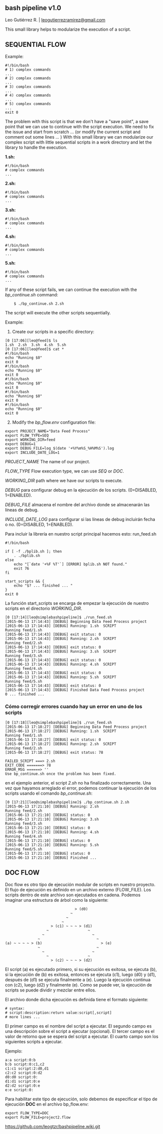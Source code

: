 bash pipeline v1.0
------------------
Leo Gutiérrez R. | leogutierrezramirez@gmail.com

This small library helps to modularize the execution of a script.

## SEQUENTIAL FLOW

Example:

```
#!/bin/bash
# 1) complex commands
...
# 2) complex commands
...
# 3) complex commands
...
# 4) complex commands
...
# 5) complex commands
...
exit 0
```

The problem with this script is that we don't have a "save point", a save point that we can use to continue with the script execution.
We need to fix the issue and start from scratch ... (or modify the current script and comment out some lines ... )
With this small library we can modularize our complex script with little sequential scripts in a work directory and let the library to handle the execution.


**1.sh:**
```
#!/bin/bash
# complex commands
...
```

**2.sh:**
```
#!/bin/bash
# complex commands
...
```

**3.sh:**
```
#!/bin/bash
# complex commands
...
```

**4.sh:**
```
#!/bin/bash
# complex commands
...
```

**5.sh:**
```
#!/bin/bash
# complex commands
...
```

If any of these script fails, we can continue the execution with the *bp_continue.sh* command:
```
	$ ./bp_continue.sh 2.sh
```	

The script will execute the other scripts sequentially.

Example:
1. Create our scripts in a specific directory:
```
[0 [17:06][leo@feed]$ ls
1.sh  2.sh  3.sh  4.sh  5.sh
[0 [17:06][leo@feed]$ cat *
#!/bin/bash
echo "Running $0"
exit 0
#!/bin/bash
echo "Running $0"
exit 0
#!/bin/bash
echo "Running $0"
exit 0
#!/bin/bash
echo "Running $0"
exit 0
#!/bin/bash
echo "Running $0"
exit 0
```
2. Modify the *bp_flow.env* configuration file:
```
export PROJECT_NAME="Data Feed Process"
export FLOW_TYPE=SEQ
export WORKING_DIR=feed
export DEBUG=1
export DEBUG_FILE=log_$(date '+%Y%m%S_%H%M%S').log
export INCLUDE_DATE_LOG=1
```

*PROJECT_NAME* The name of our project.

*FLOW_TYPE* Flow execution type, we can use _SEQ_ or _DOC_.

*WORKING_DIR* path where we have our scripts to execute.

*DEBUG* para configurar debug en la ejecución de los scripts. (0=DISABLED, 1=ENABLED).

*DEBUG_FILE* almacena el nombre del archivo donde se almacenarán las líneas de debug.

*INCLUDE_DATE_LOG* para configurar si las líneas de debug incluirán fecha o no. (0=DISABLED, 1=ENABLED).

Para incluir la librería en nuestro script principal hacemos esto:
run_feed.sh
```
#!/bin/bash

if [ -f ./bplib.sh ]; then
    . ./bplib.sh
else
    echo "[`date '+%F %T'`] [ERROR] bplib.sh NOT found."
    exit 76
fi

start_scripts && {
    echo "$? ... finished ... "
}
exit 0

```
La función start_scripts se encarga de empezar la ejecución de nuestro scripts en el directorio
*WORKING_DIR*.

```
[0 [17:14][leo@simplebashpipeline]$ ./run_feed.sh 
[2015-06-13 17:14:43] [DEBUG] Beginning Data Feed Process project
[2015-06-13 17:14:43] [DEBUG] Running: 1.sh  SCRIPT
Running feed/1.sh
[2015-06-13 17:14:43] [DEBUG] exit status: 0
[2015-06-13 17:14:43] [DEBUG] Running: 2.sh  SCRIPT
Running feed/2.sh
[2015-06-13 17:14:43] [DEBUG] exit status: 0
[2015-06-13 17:14:43] [DEBUG] Running: 3.sh  SCRIPT
Running feed/3.sh
[2015-06-13 17:14:43] [DEBUG] exit status: 0
[2015-06-13 17:14:43] [DEBUG] Running: 4.sh  SCRIPT
Running feed/4.sh
[2015-06-13 17:14:43] [DEBUG] exit status: 0
[2015-06-13 17:14:43] [DEBUG] Running: 5.sh  SCRIPT
Running feed/5.sh
[2015-06-13 17:14:43] [DEBUG] exit status: 0
[2015-06-13 17:14:43] [DEBUG] Finished Data Feed Process project
0 ... finished ... 
```
### Cómo corregir errores cuando hay un error en uno de los scripts
```
[0 [17:18][leo@simplebashpipeline]$ ./run_feed.sh 
[2015-06-13 17:18:27] [DEBUG] Beginning Data Feed Process project
[2015-06-13 17:18:27] [DEBUG] Running: 1.sh  SCRIPT
Running feed/1.sh
[2015-06-13 17:18:27] [DEBUG] exit status: 0
[2015-06-13 17:18:27] [DEBUG] Running: 2.sh  SCRIPT
Running feed/2.sh
[2015-06-13 17:18:27] [DEBUG] exit status: 78

FAILED_SCRIPT ===> 2.sh
EXIT_CODE =======> 78
ERROR_MSG ======> ''
Use bp_continue.sh once the problem has been fixed.
```
en el ejemplo anterior, el script *2.sh* no ha finalizado correctamente.
Una vez que hayamos arreglado el error, podemos continuar la ejecución de los scripts
usando el comando *bp_continue.sh*:
```
[0 [17:21][leo@simplebashpipeline]$ ./bp_continue.sh 2.sh
[2015-06-13 17:21:10] [DEBUG] Running: 2.sh
Running feed/2.sh
[2015-06-13 17:21:10] [DEBUG] status: 0
[2015-06-13 17:21:10] [DEBUG] Running: 3.sh
Running feed/3.sh
[2015-06-13 17:21:10] [DEBUG] status: 0
[2015-06-13 17:21:10] [DEBUG] Running: 4.sh
Running feed/4.sh
[2015-06-13 17:21:10] [DEBUG] status: 0
[2015-06-13 17:21:10] [DEBUG] Running: 5.sh
Running feed/5.sh
[2015-06-13 17:21:10] [DEBUG] status: 0
[2015-06-13 17:21:10] [DEBUG] Finished ... 
```

## DOC FLOW

Doc flow es otro tipo de ejecución modular de scripts en nuestro proyecto.
El flujo de ejecución es definido en un archivo externo (FLOW_FILE). 
Los scripts dentro de este archivo son ejecutados en cadena. Podemos imaginar una estructura de árbol
como la siguiente:

```
                                > (d0) 
                              ~
                            ~
                          ~
                     > (c1) ~ ~ ~ > (d1) 
                   ~                  ~
                 ~                      ~
               ~                          ~
(a) ~ ~ ~ ~ > (b)                           > (e) 
               ~                          ~
                 ~                      ~
                   ~                  ~
                     > (c2) ~ ~ ~ > (d2)
```

El script (a) es ejecutado primero, si su ejecución es exitosa, se ejecuta (b), si la ejecución
de (b) es exitosa, entonces se ejecuta (c1), luego (d0) y (d1), después de (d1) se ejecuta finalmente a 
(e). Luego la ejecución continua con (c2), luego (d2) y finalmente (e).
Como se puede ver, la ejecución de scripts se puede dividir y mezclar entre ellos.

El archivo donde dicha ejecución es definida tiene el formato siguiente:

```
# syntax:
# script:description:return value:script[,script]
# more lines ...
```

El primer campo es el nombre del script a ejecutar.
El segundo campo es una descripción sobre el script a ejecutar (opcional).
El tercer campo es el valor de retorno que se espera del script a ejecutar. 
El cuarto campo son los siguientes scripts a ejecutar.

Ejemplo:
```
a:a script:0:b
b:b script:0:c1,c2
c1:c1 script:2:d0,d1
c2:c2 script:0:d2
d0:d0 script:0:
d1:d1 script:0:e
d2:d2 script:0:e
e:e script:0:
```

Para habilitar este tipo de ejecución, solo debemos de especificar el tipo de ejecución **DOC** en el archivo 
bp_flow.env:

```
export FLOW_TYPE=DOC
export FLOW_FILE=project2.flow
```

https://github.com/leogtzr/bashpipeline.wiki.git
